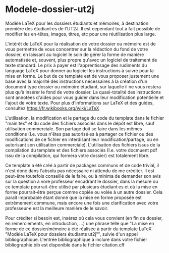 # Modele-dossier-ut2j
Modèle LaTeX pour les dossiers étudiants et mémoires, à destination première des étudiant·es de l'UT2J. Il est cependant tout à fait possible de modifier les en-têtes, images, titres, etc pour une réutilisation plus large.

L'intérêt de LaTeX pour la réalisation de votre dossier ou mémoire est de vous permettre de vous concentrer sur la rédaction du fond de votre dossier, en laissant au logiciel le soin de gérer la forme de manière automatisée et, souvent, plus propre qu'avec un logiciel de traitement de texte standard. Le prix à payer est l'apprentissage des rudiments du language LaTeX pour donner au logiciel les instructions à suivre pour la mise en forme. Le but de ce template est de vous proposer justement une base avec la majorité des instructions nécessaires à la création d'un document type dossier ou mémoire étudiant, sur laquelle il ne vous restera plus qu'à insérer le fond de votre dossier. La quasi-totalité des instructions sont annotées d'aides pour vous guider dans leur modification potentielle et l'ajout de votre texte. Pour plus d'informations sur LaTeX et des guides, consultez https://fr.wikibooks.org/wiki/LaTeX

L'utilisation, la modification et le partage du code du template dans le fichier "main.tex" et du code des fichiers associés dans le dépôt est libre, sauf utilisation commerciale. Son partage doit se faire dans les mêmes conditions (I.e. vous n'êtes pas autorisé·es à partager ce fichier ou des modifications de ce fichier en interdisant leur modification/partage, ou en autorisant son utilisation commerciale).
L'utilisation des fichiers issus de la compilation du template et des fichiers associés (I.e. votre docmuent pdf issu de la compilation, qui formera votre dossier) est totalement libre.

Ce template a été créé à partir de packages communs et de code trivial, il n'est donc dans l'absolu pas nécessaire ni attendu de me créditer. Il est peut-être toutefois conseillé de le faire, ou à minima de demander son avis sur la question à vore professeur encadrant le dossier, dans la mesure ou ce template pourrait-être utilisé par plusieurs étudiant·es et où la mise en forme pourrait-être perçue comme copiée ou volée à un autre dossier. Cela paraît improbable étant donné que la mise en forme proposée est extrêmement commune, mais encore une fois une clarification avec votre professeur·e est la meilleure manière de le savoir.

Pour créditer si besoin est, insérez où cela vous convient (en fin de dossier, en remerciements, en introduction, ...) une phrase telle que "La mise en forme de ce dossier/mémoire à été réalisée à partir du template LaTeX "Modèle LaTeX pour dossiers étudiants ut2j"", suivie d'un appel bibliographique. L'entrée bibliographique à inclure dans votre fichier bibliographie.bib est disponible dans le fichier citation.cff




